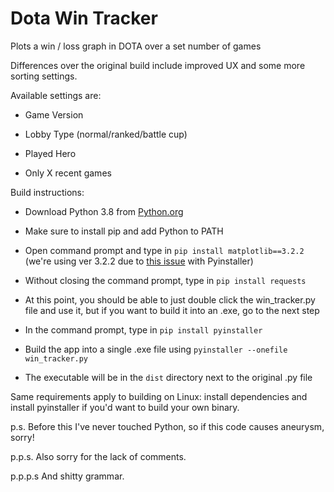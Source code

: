 # Dota Win Tracker
Plots a win / loss graph in DOTA over a set number of games





Differences over the original build include improved UX and some more sorting settings.



Available settings are:

* Game Version

* Lobby Type (normal/ranked/battle cup)

* Played Hero

* Only X recent games



Build instructions: 

* Download Python 3.8 from [Python.org](https://www.python.org/downloads/)

* Make sure to install pip and add Python to PATH

* Open command prompt and type in `pip install matplotlib==3.2.2` (we're using ver 3.2.2 due to [this issue](https://github.com/pyinstaller/pyinstaller/issues/5004) with Pyinstaller)

* Without closing the command prompt, type in `pip install requests`

* At this point, you should be able to just double click the win_tracker.py file and use it, but if you want to build it into an .exe, go to the next step

* In the command prompt, type in `pip install pyinstaller`

* Build the app into a single .exe file using `pyinstaller --onefile win_tracker.py`
 
* The executable will be in the `dist` directory next to the original .py file

Same requirements apply to building on Linux: install dependencies and install pyinstaller if you'd want to build your own binary. 


p.s. Before this I've never touched Python, so if this code causes aneurysm, sorry!

p.p.s. Also sorry for the lack of comments.

p.p.p.s And shitty grammar.
